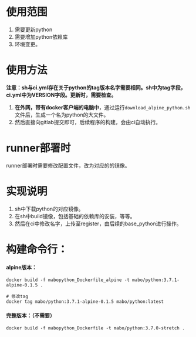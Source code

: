 # 使用范围

1. 需要更新python
2. 需要增加python依赖库
3. 环境变更。





# 使用方法

**注意：sh与ci.yml存在关于python的tag版本名字需要相同。sh中为tag字段，ci.yml中为VERSION字段。更新时，需要检查。**



1. **在外网，带有docker客户端的电脑中**，通过运行`download_alpine_python.sh`文件后，生成一个名为python的大文件。
2. 然后直接向gitlab提交即可，后续程序的构建，会由ci自动执行。





# runner部署时

runner部署时需要修改配置文件，改为对应的的镜像。



# 实现说明

1. sh中下载python的对应镜像。
2. 在sh中build镜像，包括基础的依赖库的安装，等等。
3. 然后在ci中修改名字，上传至register，由后续的base_python进行操作。

<!--本来想做成python与包分开两步，但在实际操作中发现，这个想法很蠢。-->

<!--分离doctopus、ziyan是正确，其他的就没必要了。-->



# 构建命令行：

#### alpine版本：

```
docker build -f mabopython_Dockerfile_alpine -t mabo/python:3.7.1-alpine-0.1.5 .

# 修改tag 
docker tag mabo/python:3.7.1-alpine-0.1.5 mabo/python:latest
```

#### 完整版本：（不需要）

```
docker build -f mabopython_Dockerfile -t mabo/python:3.7.0-stretch .
```





